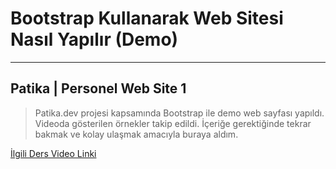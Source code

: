 # Bootstrap Kullanarak Web Sitesi Nasıl Yapılır (Demo)
---
## Patika | Personel Web Site 1
> Patika.dev projesi kapsamında Bootstrap ile demo web sayfası yapıldı. Videoda gösterilen örnekler takip edildi.
> İçeriğe gerektiğinde tekrar bakmak ve kolay ulaşmak amacıyla buraya aldım.


[İlgili Ders Video Linki](https://app.patika.dev/moduller/bootstrap/bootstrap-kullanarak-web-sitesi-nasil-yapilir-demo)
